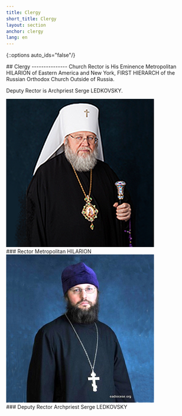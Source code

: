 ```yaml
---
title: Clergy
short_title: Clergy
layout: section
anchor: clergy
lang: en
---
```

{::options auto_ids="false"/}
<div class="section-title center" markdown="1">
##  Clergy
---------------
Church Rector is His Eminence Metropolitan HILARION of Eastern America and New York,
FIRST HIERARCH of the Russian Orthodox Church Outside of Russia.

Deputy Rector is Archpriest Serge LEDKOVSKY.
<!-- Diakon Rostislav WOJTENKO. Sub-diakon Alexey Enikeyev. Sub-diakon James Storms. -->
</div>

<div class="row">

<div class="col-md-4">
<div class="thumbnail">
<img alt="..." src="img/metr_hilarion.png" class="img-thumbnail team-img">
<div class="caption" markdown="1">
### Rector
Metropolitan HILARION
</div>
</div>
</div>

<div class="col-md-4">
<div class="thumbnail">
<img alt="..." src="img/rev_serge_ledk.png" class="img-thumbnail team-img">
<div class="caption" markdown="1">
### Deputy Rector
Archpriest Serge LEDKOVSKY
</div>
</div>
</div>
<!-- 
<div class="col-md-4">
<div class="thumbnail">
<img alt="..." src="img/chemodakov2.jpg" class="img-thumbnail team-img">
<div class="caption" markdown="1">
### Archpriest
Seraphim CHEMODAKOV
</div>
</div>
</div> -->


</div>

